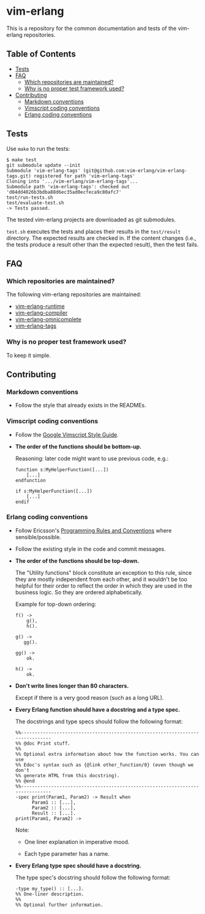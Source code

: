 # vim-erlang

This is a repository for the common documentation and tests of the vim-erlang
repositories.

## Table of Contents

* [Tests](#tests)
* [FAQ](#faq)
    * [Which repositories are maintained?](#Which-repositories-are-maintained)
    * [Why is no proper test framework used?](#Why-is-no-proper-test-framework-used)
* [Contributing](#contributing)
    * [Markdown conventions](#markdown-conventions)
    * [Vimscript coding conventions](#vimscript-coding-conventions)
    * [Erlang coding conventions](#erlang-coding-conventions)

## Tests

Use `make` to run the tests:

```
$ make test
git submodule update --init
Submodule 'vim-erlang-tags' (git@github.com:vim-erlang/vim-erlang-tags.git) registered for path 'vim-erlang-tags'
Cloning into '.../vim-erlang/vim-erlang-tags'...
Submodule path 'vim-erlang-tags': checked out 'd84dd4026b3bdba88d6ec35ad0ecfeca9c80afc7'
test/run-tests.sh
test/evaluate-test.sh
-> Tests passed.
```

The tested vim-erlang projects are downloaded as git submodules.

`test.sh` executes the tests and places their results in the `test/result`
directory. The expected results are checked in. If the content changes (i.e.,
the tests produce a result other than the expected result), then the test fails.

## FAQ

### Which repositories are maintained?

The following vim-erlang repositories are maintained:

- [vim-erlang-runtime](https://github.com/vim-erlang/vim-erlang-runtime)
- [vim-erlang-compiler](https://github.com/vim-erlang/vim-erlang-compiler)
- [vim-erlang-omnicomplete](https://github.com/vim-erlang/vim-erlang-omnicomplete)
- [vim-erlang-tags](https://github.com/vim-erlang/vim-erlang-tags)

### Why is no proper test framework used?

To keep it simple.

## Contributing

### Markdown conventions

*   Follow the style that already exists in the READMEs.

### Vimscript coding conventions

*   Follow the [Google Vimscript Style Guide][google-vimscript].

*   **The order of the functions should be bottom-up.**

    Reasoning: later code might want to use previous code, e.g.:

    ```
    function s:MyHelperFunction([...])
        [...]
    endfunction

    if s:MyHelperFunction([...])
        [...]
    endif
    ```

### Erlang coding conventions

*   Follow Ericsson's [Programming Rules and Conventions][ericsson-erlang] where
    sensible/possible.

*   Follow the existing style in the code and commit messages.

*   **The order of the functions should be top-down.**

    The "Utility functions" block constitute an exception to this rule, since
    they are mostly independent from each other, and it wouldn't be too helpful
    for their order to reflect the order in which they are used in the business
    logic. So they are ordered alphabetically.

    Example for top-down ordering:

    ```
    f() ->
        g(),
        h().

    g() ->
       gg().

    gg() ->
        ok.

    h() ->
        ok.
    ```

*   **Don't write lines longer than 80 characters.**

    Except if there is a very good reason (such as a long URL).

*   **Every Erlang function should have a docstring and a type spec.**

    The docstrings and type specs should follow the following format:

    ```
    %%------------------------------------------------------------------------------
    %% @doc Print stuff.
    %%
    %% Optional extra information about how the function works. You can use
    %% Edoc's syntax such as {@link other_function/0} (even though we don't
    %% generate HTML from this docstring).
    %% @end
    %%------------------------------------------------------------------------------
    -spec print(Param1, Param2) -> Result when
          Param1 :: [...],
          Param2 :: [...],
          Result :: [...].
    print(Param1, Param2) ->
    ```

    Note:

    -   One liner explanation in imperative mood.

    -   Each type parameter has a name.

*   **Every Erlang type spec should have a docstring.**

    The type spec's docstring should follow the following format:

    ```
    -type my_type() :: [...].
    %% One-liner description.
    %%
    %% Optional further information.
    ```

[google-vimscript]: https://google.github.io/styleguide/vimscriptguide.xml
[ericsson-erlang]: http://www.erlang.se/doc/programming_rules.shtml
